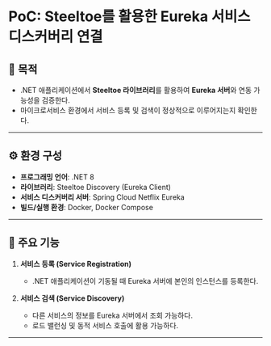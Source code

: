 # PoC: Steeltoe를 활용한 Eureka 서비스 디스커버리 연결
## 📌 목적

* .NET 애플리케이션에서 **Steeltoe 라이브러리**를 활용하여 **Eureka 서버**와 연동 가능성을 검증한다.
* 마이크로서비스 환경에서 서비스 등록 및 검색이 정상적으로 이루어지는지 확인한다.

---

## ⚙️ 환경 구성

* **프로그래밍 언어**: .NET 8
* **라이브러리**: Steeltoe Discovery (Eureka Client)
* **서비스 디스커버리 서버**: Spring Cloud Netflix Eureka
* **빌드/실행 환경**: Docker, Docker Compose

---

## 🔑 주요 기능

1. **서비스 등록 (Service Registration)**

   * .NET 애플리케이션이 기동될 때 Eureka 서버에 본인의 인스턴스를 등록한다.

2. **서비스 검색 (Service Discovery)**

   * 다른 서비스의 정보를 Eureka 서버에서 조회 가능하다.
   * 로드 밸런싱 및 동적 서비스 호출에 활용 가능하다.

---